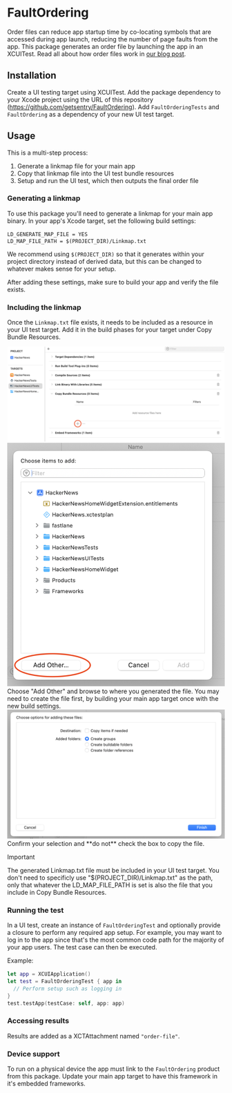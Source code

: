 # FaultOrdering

Order files can reduce app startup time by co-locating symbols that are accessed during app launch, reducing the number of page faults from the app. This package generates an order
file by launching the app in an XCUITest. Read all about how order files work in [our blog post](https://www.emergetools.com/blog/posts/FasterAppStartupOrderFiles).

## Installation

Create a UI testing target using XCUITest. Add the package dependency to your Xcode project using the URL of this repository (https://github.com/getsentry/FaultOrdering).
Add `FaultOrderingTests` and `FaultOrdering` as a dependency of your new UI test target.

## Usage

This is a multi-step process:

1. Generate a linkmap file for your main app
2. Copy that linkmap file into the UI test bundle resources
3. Setup and run the UI test, which then outputs the final order file

### Generating a linkmap

To use this package you'll need to generate a linkmap for your main app binary. In your app's Xcode target, set the following build settings:

```
LD_GENERATE_MAP_FILE = YES
LD_MAP_FILE_PATH = $(PROJECT_DIR)/Linkmap.txt
```

We recommend using `$(PROJECT_DIR)` so that it generates within your project directory instead of derived data, but this can be changed to whatever makes sense for your setup.

After adding these settings, make sure to build your app and verify the file exists.

### Including the linkmap

Once the `Linkmap.txt` file exists, it needs to be included as a resource in your UI test target. Add it in the build phases for your target under Copy Bundle Resources.

<img src="images/copy.png" width="600" alt="Copy Bundle Resources">

<img src="images/choose.png" width="600" alt="Choose File">
Choose "Add Other" and browse to where you generated the file. You may need to create the file first, by building your main app target once with the new build settings.

<img src="images/confirm.png" width="600" alt="Confirm">
Confirm your selection and **do not** check the box to copy the file.

> [!IMPORTANT]
> The generated Linkmap.txt file must be included in your UI test target. You don't need to specificly use "$(PROJECT_DIR)/Linkmap.txt" as the path, only that whatever the LD_MAP_FILE_PATH is set is also the file that you include in Copy Bundle Resources.

### Running the test

In a UI test, create an instance of `FaultOrderingTest` and optionally provide a closure to perform any required app setup. For example, you may want to log in to the app since that's the most common code path for the majority of your app users. The test case can then be executed.

Example:

```swift
let app = XCUIApplication()
let test = FaultOrderingTest { app in
  // Perform setup such as logging in
}
test.testApp(testCase: self, app: app)
```

### Accessing results

Results are added as a XCTAttachment named `"order-file"`.

### Device support

To run on a physical device the app must link to the `FaultOrdering` product from this package. Update your main app target to have this framework in it's embedded frameworks.
